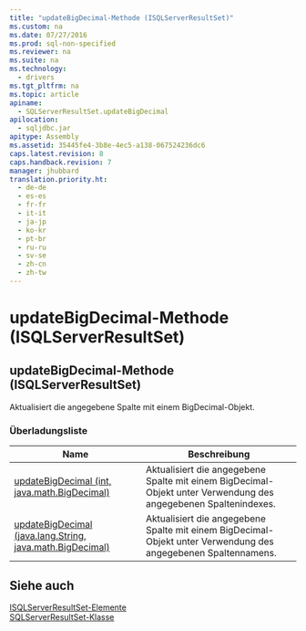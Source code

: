 ```yaml
---
title: "updateBigDecimal-Methode (ISQLServerResultSet)"
ms.custom: na
ms.date: 07/27/2016
ms.prod: sql-non-specified
ms.reviewer: na
ms.suite: na
ms.technology: 
  - drivers
ms.tgt_pltfrm: na
ms.topic: article
apiname: 
  - SQLServerResultSet.updateBigDecimal
apilocation: 
  - sqljdbc.jar
apitype: Assembly
ms.assetid: 35445fe4-3b8e-4ec5-a138-067524236dc6
caps.latest.revision: 8
caps.handback.revision: 7
manager: jhubbard
translation.priority.ht: 
  - de-de
  - es-es
  - fr-fr
  - it-it
  - ja-jp
  - ko-kr
  - pt-br
  - ru-ru
  - sv-se
  - zh-cn
  - zh-tw
---
```

# updateBigDecimal-Methode (ISQLServerResultSet)
    
## updateBigDecimal\-Methode \(ISQLServerResultSet\)  
 Aktualisiert die angegebene Spalte mit einem BigDecimal\-Objekt.  
  
### Überladungsliste  
  
|Name|Beschreibung|  
|----------|------------------|  
|[updateBigDecimal \(int, java.math.BigDecimal\)](../content/updateBigDecimal-Method--int--java.math.BigDecimal-.md)|Aktualisiert die angegebene Spalte mit einem BigDecimal\-Objekt unter Verwendung des angegebenen Spaltenindexes.|  
|[updateBigDecimal \(java.lang.String, java.math.BigDecimal\)](../content/updateBigDecimal-Method--java.lang.String--java.math.BigDecimal-.md)|Aktualisiert die angegebene Spalte mit einem BigDecimal\-Objekt unter Verwendung des angegebenen Spaltennamens.|  
  
## Siehe auch  
 [ISQLServerResultSet-Elemente](../content/SQLServerResultSet-Members.md)   
 [SQLServerResultSet-Klasse](../content/SQLServerResultSet-Class.md)  
  
  